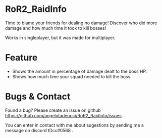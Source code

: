 # RoR2_RaidInfo
Time to blame your friends for dealing no damage! Discover who did more damage and how much time it took to kill bosses!

Works in singleplayer, but it was made for multiplayer.

# Feature

- Shows the amount in percentage of damage dealt to the boss HP.
- Shows how much time your squad needed to kill the boss.

# Bugs & Contact

Found a bug? Please create an issue on github https://github.com/angelotadeucci/RoR2_RaidInfo/issues

You can enter in contact with me about sugestions by sending me a message on discord tDcc#0568 .